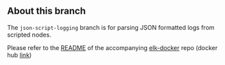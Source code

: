 ## About this branch
The `json-script-logging` branch is for parsing JSON formatted logs from scripted nodes.

Please refer to the [README](https://github.com/atomicsamurai/elk-docker/blob/master/README.md) of the accompanying [elk-docker](https://github.com/atomicsamurai/elk-docker) repo (docker hub [link](https://hub.docker.com/r/sandeepc0/elk-fidc))

